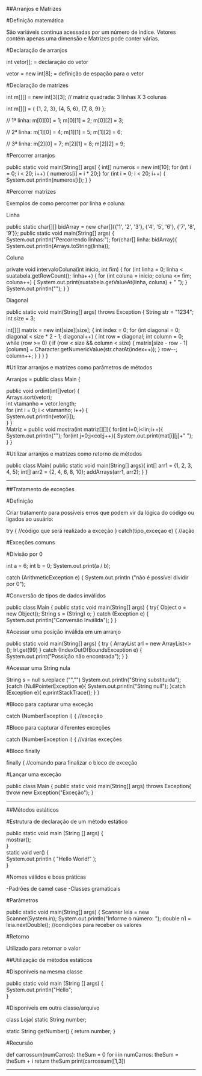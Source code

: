 ##Arranjos e Matrizes

#Definição matemática

São variáveis continua acessadas por um número de índice. Vetores contém apenas uma dimensão e Matrizes pode conter várias.

#Declaração de arranjos

int vetor[]; = declaração do vetor

vetor = new int[8]; = definição de espação para o vetor

#Declaração de matrizes

int m[][] = new int[3][3]; // matriz quadrada: 3 linhas X 3 colunas

int m[][] = { {1, 2, 3}, {4, 5, 6}, {7, 8, 9} };

// 1ª linha:
 m[0][0] = 1;
 m[0][1] = 2;
 m[0][2] = 3;

 // 2ª linha:
 m[1][0] = 4;
 m[1][1] = 5;
 m[1][2] = 6;

 // 3ª linha:
 m[2][0] = 7;
 m[2][1] = 8;
 m[2][2] = 9;
 
 #Percorrer arranjos
 
 public static void main(String[] args) {
    int[] numeros = new int[10];
    for (int i = 0; i < 20; i++) {
        numeros[i] = i * 20;}
    for (int i = 0; i < 20; i++) {
        System.out.println(numeros[i]);
    }
}

#Percorrer matrizes

Exemplos de como percorrer por linha e coluna:

Linha

public static char[][] bidArray = new char[]{{'1', '2', '3'}, {'4', '5', '6'}, {'7', '8', '9'}};
  public static void main(String[] args) {
  System.out.println("Percorrendo linhas:");
    for(char[] linha: bidArray){            
       System.out.println(Arrays.toString(linha));


Coluna

private void intervaloColuna(int inicio, int fim) {
        for (int linha = 0; linha < suatabela.getRowCount(); linha++) {
            for (int coluna = inicio; coluna <= fim; coluna++) {
                System.out.print(suatabela.getValueAt(linha, coluna) + " ");
            }
            System.out.println("");
        }
    }
   
Diagonal

public static void main(String[] args) throws Exception {
String str = "1234";
int size = 3;

int[][] matrix = new int[size][size];
{
    int index = 0;
    for (int diagonal = 0; diagonal < size * 2 - 1; diagonal++) {
        int row = diagonal;
        int column = 0;
        while (row >= 0) {
            if (row < size && column < size) {
                matrix[size - row - 1][column] = Character.getNumericValue(str.charAt(index++));
            }
            row--;
            column++;
        }
    }
  }
}

#Utilizar arranjos e matrizes como parâmetros de métodos

Arranjos = 
public class Main {   
   
public void ordint(int[]vetor) {   
    Arrays.sort(vetor);   
    int vtamanho = vetor.length;  
    for (int i = 0; i < vtamanho; i++) {    
        System.out.println(vetor[i]);   
        }
   }  
Matriz = 
   public void mostra(int matriz[][]){
    for(int i=0;i<lin;i++){
        System.out.println("");
    for(int j=0;j<col;j++){
        System.out.print(mat[i][j]+" ");
        }
       }
       
#Utilizar arranjos e matrizes como retorno de métodos

public class Main{
          public static void main(String[] args){
              int[] arr1 = {1, 2, 3, 4, 5};
              int[] arr2 = {2, 4, 6, 8, 10};
              addArrays(arr1, arr2);
          }
      }
 
 
 ---------------------------------------------------------------------------------------------------------------------
 
 ##Tratamento de exceções
 
 #Definição
 
 Criar tratamento para possíveis erros que podem vir da lógica do código ou ligados ao usuário:
 
 try
{
  //código que será realizado a exceção
}
catch(tipo_exceçao e)
{
  //ação
  
#Exceções comuns

#Divisão por 0

int a = 6;
int b = 0;
System.out.print(a / b);

catch (ArithmeticException e) {
System.out.println
("não é possível dividir por 0");

#Conversão de tipos de dados inválidos

public class Main {
     public static void main(String[] args) {
	try{
		Object o = new Object();
		String s = (String) o;
	} catch (Exception e) {
		System.out.println("Conversão Inválida"); 
	}
	}
  
#Acessar uma posição inválida em um arranjo

public static void main(String[] args) {
            try {
                ArrayList arl = new ArrayList<>();
                  lrl.get(99)
            } catch (IndexOutOfBoundsException  e) {
                System.out.print("Possição não encontrada");
            }
        }
 
#Acessar uma String nula

String s = null
		s.replace ("","")
		System.out.println("String substituida");
	}catch (NullPointerException e){
		System.out.println("String null");
	}catch (Exception e){
           e.printStackTrace();
        }
      }

  #Bloco para capturar uma exceção
  
  catch (NumberException i) { //exceção
  
  #Bloco para capturar diferentes exceções
  
 catch (NumberException i) { //várias exceções
 
 #Bloco finally
 
 finally { //comando para finalizar o bloco de exceção
 
 
#Lançar uma exceção

public class Main {
public static void main(String[] args)
 throws Exception{
  throw new Exception("Exceção");
  }
  
  
  ------------------------------------------------------------------------------------------------------------------------------
 
##Métodos estáticos

#Estrutura de declaração de um método estático

public static void  main (String [] args) {  
  mostrar();  
}  
static void ver() {  
  System.out.println ( "Hello World!" );  
}  

#Nomes válidos e boas práticas

-Padrões de camel case
-Classes gramaticais

#Parâmetros

public static void main(String[] args) {
Scanner leia = new Scanner(System.in);
System.out.println("Informe o número: ");
double n1 = leia.nextDouble(); 
//condições para receber os valores

#Retorno

Utilizado para retornar o valor

##Utilização de métodos estáticos

#Disponíveis na mesma classe

public static void  main (String [] args) {  
  System.out.println("Hello";  
}  

#Disponíveis em outra classe/arquivo

class Loja{
    static String number;

static String getNumber() {
	return number;
}

#Recursão

def carrossum(numCarros):
theSum = 0
for i in numCarros:
theSum = theSum + i
return theSum
print(carrossum([1,3])

----------------------------------------------------------------------------





  
  
 
 
 
 
 
 
 


